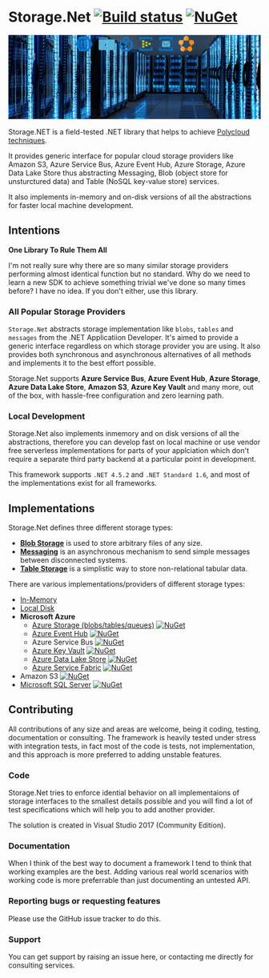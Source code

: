 # Storage.Net [![Build status](https://ci.appveyor.com/api/projects/status/ymwk4hx0gb0dleyk?svg=true)](https://ci.appveyor.com/project/aloneguid/storage) [![NuGet](https://img.shields.io/nuget/v/Storage.Net.svg)](https://www.nuget.org/packages/Storage.Net/)

![](doc/slide.jpg)

Storage.NET is a field-tested .NET library that helps to achieve [Polycloud techniques](https://www.thoughtworks.com/radar/techniques/polycloud). 

It provides generic interface for popular cloud storage providers like Amazon S3, Azure Service Bus, Azure Event Hub, Azure Storage, Azure Data Lake Store thus abstracting Messaging, Blob (object store for unsturctured data) and Table (NoSQL key-value store) services.

It also implements in-memory and on-disk versions of all the abstractions for faster local machine development.

## Intentions

**One Library To Rule Them All**

I'm not really sure why there are so many similar storage providers performing almost identical function but no standard. Why do we need to learn a new SDK to achieve something trivial we've done so many times before? I have no idea. If you don't either, use this library.

### All Popular Storage Providers

`Storage.Net` abstracts storage implementation like `blobs`, `tables` and `messages` from the .NET Applicatiion Developer. It's aimed to provide a generic interface regardless on which storage provider you are using. It also provides both synchronous and asynchronous alternatives of all methods and implements it to the best effort possible. 

Storage.Net supports **Azure Service Bus**, **Azure Event Hub**, **Azure Storage**, **Azure Data Lake Store**, **Amazon S3**, **Azure Key Vault** and many more, out of the box, with hassle-free configuration and zero learning path.

### Local Development

Storage.Net also implements inmemory and on disk versions of all the abstractions, therefore you can develop fast on local machine or use vendor free serverless implementations for parts of your applciation which don't require a separate third party backend at a particular point in development.

This framework supports `.NET 4.5.2` and `.NET Standard 1.6`, and most of the implementations exist for all frameworks.

## Implementations

Storage.Net defines three different storage types:

- [**Blob Storage**](doc/blob-storage/index.md) is used to store arbitrary files of any size.
- [**Messaging**](doc/messaging/index.md) is an asynchronous mechanism to send simple messages between disconnected systems.
- [**Table Storage**](doc/table-storage/index.md) is a simplistic way to store non-relational tabular data.

There are various implementations/providers of different storage types:

- [In-Memory](doc/implementations/inmemory.md)
- [Local Disk](doc/implementations/local-disk.md) 
- **Microsoft Azure**
  - [Azure Storage (blobs/tables/queues)](doc/implementations/microsoft-azure.md) [![NuGet](https://img.shields.io/nuget/v/Storage.Net.Microsoft.Azure.Storage.svg)](https://www.nuget.org/packages/Storage.Net.Microsoft.Azure.Storage)
  - [Azure Event Hub](doc/implementations/microsoft-azure-eventhub.md) [![NuGet](https://img.shields.io/nuget/v/Storage.Net.Microsoft.Azure.EventHub.svg)](https://www.nuget.org/packages/Storage.Net.Microsoft.Azure.EventHub)
  - Azure Service Bus [![NuGet](https://img.shields.io/nuget/v/Storage.Net.Microsoft.Azure.ServiceBus.svg)](https://www.nuget.org/packages/Storage.Net.Microsoft.Azure.ServiceBus/)
  - [Azure Key Vault](doc/implementations/microsoft-azure-key-vault.md) [![NuGet](https://img.shields.io/nuget/v/Storage.Net.Microsoft.Azure.KeyVault.svg)](https://www.nuget.org/packages/Storage.Net.Microsoft.Azure.KeyVault)
  - [Azure Data Lake Store](doc/implementations/microsoft-azure-datalakestore.md) [![NuGet](https://img.shields.io/nuget/v/Storage.Net.Microsoft.Azure.DataLake.Store.svg)](https://www.nuget.org/packages/Storage.Net.Microsoft.Azure.DataLake.Store/)
  - [Azure Service Fabric](doc/implementations/microsoft-servicefabric.md) [![NuGet](https://img.shields.io/nuget/v/Storage.Net.Microsoft.ServiceFabric.svg)](https://www.nuget.org/packages/Storage.Net.Microsoft.ServiceFabric)
- Amazon S3 [![NuGet](https://img.shields.io/nuget/v/Storage.Net.Amazon.Aws.svg)](https://www.nuget.org/packages/Storage.Net.Amazon.Aws)
- [Microsoft SQL Server](doc/implementations/microsoft-sql.md) [![NuGet](https://img.shields.io/nuget/v/Storage.Net.Mssql.svg)](https://www.nuget.org/packages/Storage.Net.Mssql)

## Contributing

All contributions of any size and areas are welcome, being it coding, testing, documentation or consulting. The framework is heavily tested under stress with integration tests, in fact most of the code is tests, not implementation, and this approach is more preferred to adding unstable features.

### Code

Storage.Net tries to enforce idential behavior on all implementaions of storage interfaces to the smallest details possible and you will find a lot of test specifications which will help you to add another provider.

The solution is created in Visual Studio 2017 (Community Edition).

### Documentation

When I think of the best way to document a framework I tend to think that working examples are the best. Adding various real world scenarios with working code is more preferrable than just documenting an untested API.

### Reporting bugs or requesting features

Please use the GitHub issue tracker to do this.

### Support

You can get support by raising an issue here, or contacting me directly for consulting services.
